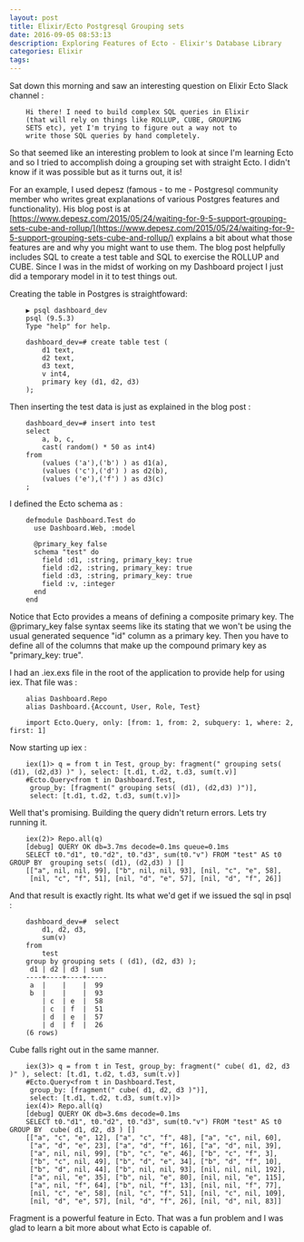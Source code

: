 ```yaml
---
layout: post
title: Elixir/Ecto Postgresql Grouping sets
date: 2016-09-05 08:53:13
description: Exploring Features of Ecto - Elixir's Database Library
categories: Elixir
tags:
---
```


Sat down this morning and saw an interesting question on Elixir Ecto Slack
channel :

```
    Hi there! I need to build complex SQL queries in Elixir
    (that will rely on things like ROLLUP, CUBE, GROUPING
    SETS etc), yet I'm trying to figure out a way not to
    write those SQL queries by hand completely.
```

So that seemed like an interesting problem to look at since I'm
learning Ecto and so I tried to accomplish doing a grouping set
with straight Ecto. I didn't know if it was possible but as it turns
out, it is!

For an example, I used depesz (famous - to me - Postgresql community member who writes
great explanations of various Postgres features and functionality). His blog post is
at [https://www.depesz.com/2015/05/24/waiting-for-9-5-support-grouping-sets-cube-and-rollup/](https://www.depesz.com/2015/05/24/waiting-for-9-5-support-grouping-sets-cube-and-rollup/) explains a
bit about what those features are and why you might want to use them. The blog post
helpfully includes SQL to create a test table and SQL to exercise the ROLLUP and
CUBE. Since I was in the midst of working on my Dashboard project I just did a
temporary model in it to test things out.

Creating the table in Postgres is straightfoward:

```
    ▶ psql dashboard_dev
    psql (9.5.3)
    Type "help" for help.

    dashboard_dev=# create table test (
        d1 text,
        d2 text,
        d3 text,
        v int4,
        primary key (d1, d2, d3)
    );
```

Then inserting the test data is just as explained in the blog post :

```
    dashboard_dev=# insert into test
    select
        a, b, c,
        cast( random() * 50 as int4)
    from
        (values ('a'),('b') ) as d1(a),
        (values ('c'),('d') ) as d2(b),
        (values ('e'),('f') ) as d3(c)
    ;
```

I defined the Ecto schema as :

```
    defmodule Dashboard.Test do
      use Dashboard.Web, :model

      @primary_key false
      schema "test" do
        field :d1, :string, primary_key: true
        field :d2, :string, primary_key: true
        field :d3, :string, primary_key: true
        field :v, :integer
      end
    end
```

Notice that Ecto provides a means of defining a composite primary key.
The @primary_key false syntax seems like its stating that we won't be
using the usual generated sequence "id" column as a primary key. Then
you have to define all of the columns that make up the compound primary
key as "primary_key: true".

I had an .iex.exs file in the root of the application to provide help
for using iex. That file was :

```
    alias Dashboard.Repo
    alias Dashboard.{Account, User, Role, Test}

    import Ecto.Query, only: [from: 1, from: 2, subquery: 1, where: 2, first: 1]
```

Now starting up iex :

```
    iex(1)> q = from t in Test, group_by: fragment(" grouping sets( (d1), (d2,d3) )" ), select: [t.d1, t.d2, t.d3, sum(t.v)]
    #Ecto.Query<from t in Dashboard.Test,
     group_by: [fragment(" grouping sets( (d1), (d2,d3) )")],
     select: [t.d1, t.d2, t.d3, sum(t.v)]>
```

Well that's promising. Building the query didn't return errors. Lets try running it.

```
    iex(2)> Repo.all(q)
    [debug] QUERY OK db=3.7ms decode=0.1ms queue=0.1ms
    SELECT t0."d1", t0."d2", t0."d3", sum(t0."v") FROM "test" AS t0 GROUP BY  grouping sets( (d1), (d2,d3) ) []
    [["a", nil, nil, 99], ["b", nil, nil, 93], [nil, "c", "e", 58],
     [nil, "c", "f", 51], [nil, "d", "e", 57], [nil, "d", "f", 26]]
```

And that result is exactly right. Its what we'd get if we issued the sql in psql :

```
    dashboard_dev=#  select
        d1, d2, d3,
        sum(v)
    from
        test
    group by grouping sets ( (d1), (d2, d3) );
     d1 | d2 | d3 | sum
    ----+----+----+-----
     a  |    |    |  99
     b  |    |    |  93
        | c  | e  |  58
        | c  | f  |  51
        | d  | e  |  57
        | d  | f  |  26
    (6 rows)
```

Cube falls right out in the same manner.

```
    iex(3)> q = from t in Test, group_by: fragment(" cube( d1, d2, d3 )" ), select: [t.d1, t.d2, t.d3, sum(t.v)]
    #Ecto.Query<from t in Dashboard.Test,
     group_by: [fragment(" cube( d1, d2, d3 )")],
     select: [t.d1, t.d2, t.d3, sum(t.v)]>
    iex(4)> Repo.all(q)
    [debug] QUERY OK db=3.6ms decode=0.1ms
    SELECT t0."d1", t0."d2", t0."d3", sum(t0."v") FROM "test" AS t0 GROUP BY  cube( d1, d2, d3 ) []
    [["a", "c", "e", 12], ["a", "c", "f", 48], ["a", "c", nil, 60],
     ["a", "d", "e", 23], ["a", "d", "f", 16], ["a", "d", nil, 39],
     ["a", nil, nil, 99], ["b", "c", "e", 46], ["b", "c", "f", 3],
     ["b", "c", nil, 49], ["b", "d", "e", 34], ["b", "d", "f", 10],
     ["b", "d", nil, 44], ["b", nil, nil, 93], [nil, nil, nil, 192],
     ["a", nil, "e", 35], ["b", nil, "e", 80], [nil, nil, "e", 115],
     ["a", nil, "f", 64], ["b", nil, "f", 13], [nil, nil, "f", 77],
     [nil, "c", "e", 58], [nil, "c", "f", 51], [nil, "c", nil, 109],
     [nil, "d", "e", 57], [nil, "d", "f", 26], [nil, "d", nil, 83]]
```

Fragment is a powerful feature in Ecto. That was a fun problem and I was glad to learn
a bit more about what Ecto is capable of.
